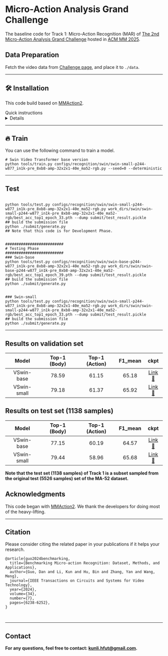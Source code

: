 # Micro-Action Analysis Grand Challenge

The baseline code for Track 1: Micro-Action Recognition (MAR) of [The 2nd Micro-Action Analysis Grand Challenge](https://sites.google.com/view/micro-action) hosted in [ACM MM 2025](https://acmmm2025.org/). 

## Data Preparation

Fetch the video data from [Challenge page](https://sites.google.com/view/micro-action/datasets), and place it to `./data`.

---

## 🛠️ Installation
This code build based on [MMAction2](https://github.com/open-mmlab/mmaction2). 
<summary>Quick instructions</summary>
<details close>

```shell
conda create --name openmmlab python=3.8 -y
conda activate openmmlab
conda install pytorch torchvision -c pytorch  # This command will automatically install the latest version PyTorch and cudatoolkit, please check whether they match your environment.
pip install -U openmim
mim install mmengine
mim install mmcv
mim install mmdet  # optional
mim install mmpose  # optional
git clone https://github.com/kunli-cs/MAC20205_starter_kit.git
cd MAC20205_starter_kit/MAR/mmaction2
pip install -v -e .
```
</details>

---

## 🔥 Train
You can use the following command to train a model.
```shell
# Swin Video Transformer base version
python tools/train.py configs/recognition/swin/swin-small-p244-w877_in1k-pre_8xb8-amp-32x2x1-40e_ma52-rgb.py --seed=0 --deterministic
```

---
## Test

```shell

python tools/test.py configs/recognition/swin/swin-small-p244-w877_in1k-pre_8xb8-amp-32x2x1-40e_ma52-rgb.py work_dirs/swin/swin-small-p244-w877_in1k-pre_8xb8-amp-32x2x1-40e_ma52-rgb/best_acc_top1_epoch_33.pth --dump submit/test_result.pickle
## build the submission file
python ./submit/generate.py
## Note that this code is for Development Phase.


##########################
# Testing Phase
##########################
### Swin-base
python tools/test.py configs/recognition/swin/swin-base-p244-w877_in1k-pre_8xb8-amp-32x2x1-40e_ma52-rgb.py work_dirs/swin/swin-base-p244-w877_in1k-pre_8xb8-amp-32x2x1-40e_ma52-rgb/best_acc_top1_epoch_39.pth --dump submit/test_result.pickle
## build the submission file
python ./submit/generate.py


### Swin-small
python tools/test.py configs/recognition/swin/swin-small-p244-w877_in1k-pre_8xb8-amp-32x2x1-40e_ma52-rgb.py work_dirs/swin/swin-small-p244-w877_in1k-pre_8xb8-amp-32x2x1-40e_ma52-rgb/best_acc_top1_epoch_33.pth --dump submit/test_result.pickle
## build the submission file
python ./submit/generate.py

```

---
## Results on validation set

| Model | Top-1 (Body) | Top-1 (Action) | F1_mean | ckpt |
| :-: | :-: | :-: | :-: | :-: |
| VSwin-base | 78.59 | 61.15 | 65.18 | [Link 🤗](https://huggingface.co/kunli-cs/VSwin_MA52_Weights/tree/main/swin-base-p244-w877_in1k-pre_8xb8-amp-32x2x1-40e_ma52-rgb) |
| VSwin-small | 79.18 | 61.37 | 65.92 | [Link 🤗](https://huggingface.co/kunli-cs/VSwin_MA52_Weights/tree/main/swin-small-p244-w877_in1k-pre_8xb8-amp-32x2x1-40e_ma52-rgb) |

## Results on test set (1138 samples)

| Model | Top-1 (Body) | Top-1 (Action) | F1_mean | ckpt |
| :-: | :-: | :-: | :-: | :-: |
| VSwin-base | 77.15 | 60.19 | 64.57 | [Link 🤗](https://huggingface.co/kunli-cs/VSwin_MA52_Weights/tree/main/swin-base-p244-w877_in1k-pre_8xb8-amp-32x2x1-40e_ma52-rgb) |
| VSwin-small | 79.44 | 58.96 | 65.68 | [Link 🤗](https://huggingface.co/kunli-cs/VSwin_MA52_Weights/tree/main/swin-small-p244-w877_in1k-pre_8xb8-amp-32x2x1-40e_ma52-rgb) |

**Note that the test set (1138 samples) of Track 1 is a subset sampled from the original test (5526 samples) set of the MA-52 dataset.**

## Acknowledgments
This code began with [MMAction2](https://github.com/open-mmlab/mmaction2). We thank the developers for doing most of the heavy-lifting.

---
## Citation
Please consider citing the related paper in your publications if it helps your research.
```
@article{guo2024benchmarking,
  title={Benchmarking Micro-action Recognition: Dataset, Methods, and Applications},
  author={Guo, Dan and Li, Kun and Hu, Bin and Zhang, Yan and Wang, Meng},
  journal={IEEE Transactions on Circuits and Systems for Video Technology},
  year={2024},
  volume={34},
  number={7},
  pages={6238-6252},
}



```
---

## Contact
**For any questions, feel free to contact: [kunli.hfut@gmail.com](mailto:kunli.hfut@gmail.com?subject=Micro-Action%20Grand%20Chanllenge).**

